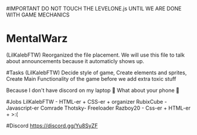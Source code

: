#IMPORTANT
DO NOT TOUCH THE LEVELONE.js UNTIL WE ARE DONE WITH GAME MECHANICS


# MentalWarz
(LilKalebFTW) Reorganized the file placement. We will use this file to talk about announcements because it automaticly shows up.

#Tasks
(LilKalebFTW)
Decide style of game,
Create elements and sprites,
Create Main Functionality of the game before we add extra toxic stuff


Because I don't have discord on my laptop :thinking:
What about your phone :thinking:



#Jobs
LilKalebFTW - HTML-er + CSS-er + organizer
RubixCube - Javascript-er
Comrade Thotsky- Freeloader
Razboy20 - Css-er + HTML-er + >:(




#Discord
https://discord.gg/Yu8SyZF
